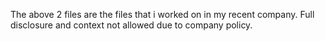 The above 2 files are the files that i worked on in my recent company. Full disclosure and context not allowed due to company policy.

